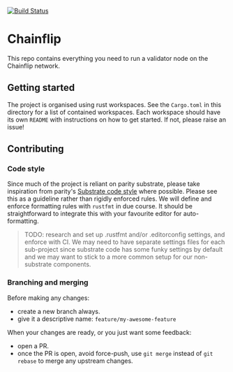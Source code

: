 [![Build Status](http://drone.ourbrain.io/api/badges/chainflip-io/chainflip-backend/status.svg?ref=refs/heads/main)](http://drone.ourbrain.io/chainflip-io/chainflip-backend)

# Chainflip

This repo contains everything you need to run a validator node on the Chainflip network. 

## Getting started

The project is organised using rust workspaces. See the `Cargo.toml` in this directory for a list of contained workspaces. Each workspace should have its own `README` with instructions on how to get started. If not, please raise an issue!

## Contributing

### Code style

Since much of the project is reliant on parity substrate, please take inspiration from parity's [Substrate code style](https://github.com/paritytech/substrate/blob/master/docs/STYLE_GUIDE.md) where possible. 
Please see this as a guideline rather than rigidly enforced rules. 
We will define and enforce formatting rules with `rustfmt` in due course. It should be straightforward to integrate this with your favourite editor for auto-formatting. 

> TODO: research and set up .rustfmt and/or .editorconfig settings, and enforce with CI. We may need to have separate settings files for each sub-project since substrate code has some funky settings by default and we may want to stick to a more common setup for our non-substrate components. 

### Branching and merging

Before making any changes:
- create a new branch always.
- give it a descriptive name: `feature/my-awesome-feature`

When your changes are ready, or you just want some feedback:
- open a PR.
- once the PR is open, avoid force-push, use `git merge` instead of `git rebase` to merge any upstream changes. 
